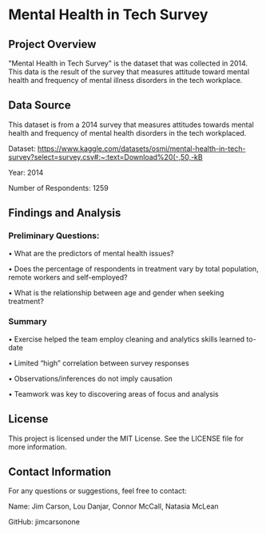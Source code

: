 # Mental Health in Tech Survey

## Project Overview

"Mental Health in Tech Survey" is the dataset that was collected in 2014. This data is the result of the survey that measures attitude toward mental health and frequency of mental illness disorders in the tech workplace.

## Data Source

This dataset is from a 2014 survey that measures attitudes towards mental health and frequency of mental health disorders in the tech workplaced.

Dataset: https://www.kaggle.com/datasets/osmi/mental-health-in-tech-survey?select=survey.csv#:~:text=Download%20(-,50,-kB

Year: 2014

Number of Respondents: 1259

## Findings and Analysis

### Preliminary Questions:

• What are the predictors of mental health issues?

• Does the percentage of respondents in treatment vary by total population, remote 
workers and self-employed?

• What is the relationship between age and gender when seeking treatment?

### Summary

• Exercise helped the team employ cleaning and analytics skills learned to-date

• Limited “high” correlation between survey responses

• Observations/inferences do not imply causation

• Teamwork was key to discovering areas of focus and analysis

## License

This project is licensed under the MIT License. See the LICENSE file for more information.

## Contact Information

For any questions or suggestions, feel free to contact:

Name: Jim Carson, Lou Danjar, Connor McCall, Natasia McLean

GitHub: jimcarsonone
